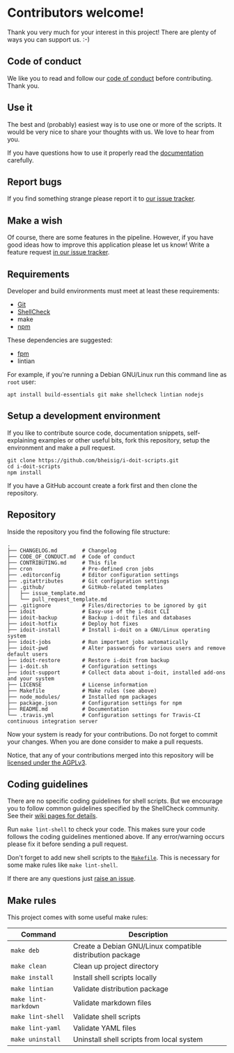 # Contributors welcome!

Thank you very much for your interest in this project! There are plenty of ways you can support us. :-)

## Code of conduct

We like you to read and follow our [code of conduct](CODE_OF_CONDUCT.md) before contributing. Thank you.

## Use it

The best and (probably) easiest way is to use one or more of the scripts. It would be very nice to share your thoughts with us. We love to hear from you.

If you have questions how to use it properly read the [documentation](README.md) carefully.

## Report bugs

If you find something strange please report it to [our issue tracker](https://github.com/bheisig/i-doit-scripts/issues).

## Make a wish

Of course, there are some features in the pipeline. However, if you have good ideas how to improve this application please let us know! Write a feature request [in our issue tracker](https://github.com/bheisig/i-doit-scripts/issues).

## Requirements

Developer and build environments must meet at least these requirements:

-   [Git](https://git-scm.com/)
-   [ShellCheck](https://www.shellcheck.net/)
-   make
-   [npm](http://npmjs.com/)

These dependencies are suggested:

-   [fpm](https://github.com/jordansissel/fpm)
-   lintian

For example, if you're running a Debian GNU/Linux run this command line as `root` user:

~~~ {.bash}
apt install build-essentials git make shellcheck lintian nodejs
~~~

## Setup a development environment

If you like to contribute source code, documentation snippets, self-explaining examples or other useful bits, fork this repository, setup the environment and make a pull request.

~~~ {.bash}
git clone https://github.com/bheisig/i-doit-scripts.git
cd i-doit-scripts
npm install
~~~

If you have a GitHub account create a fork first and then clone the repository.

## Repository

Inside the repository you find the following file structure:

~~~ {.bash}
.
├── CHANGELOG.md        # Changelog
├── CODE_OF_CONDUCT.md  # Code of conduct
├── CONTRIBUTING.md     # This file
├── cron                # Pre-defined cron jobs
├── .editorconfig       # Editor configuration settings
├── .gitattributes      # Git configuration settings
├── .github/            # GitHub-related templates
│   ├── issue_template.md
│   └── pull_request_template.md
├── .gitignore          # Files/directories to be ignored by git
├── idoit               # Easy-use of the i-doit CLI
├── idoit-backup        # Backup i-doit files and databases
├── idoit-hotfix        # Deploy hot fixes
├── idoit-install       # Install i-doit on a GNU/Linux operating system
├── idoit-jobs          # Run important jobs automatically
├── idoit-pwd           # Alter passwords for various users and remove default users
├── idoit-restore       # Restore i-doit from backup
├── i-doit.sh           # Configuration settings
├── idoit-support       # Collect data about i-doit, installed add-ons and your system
├── LICENSE             # License information
├── Makefile            # Make rules (see above)
├── node_modules/       # Installed npm packages
├── package.json        # Configuration settings for npm
├── README.md           # Documentation
└── .travis.yml         # Configuration settings for Travis-CI continuous integration server
~~~

Now your system is ready for your contributions. Do not forget to commit your changes. When you are done consider to make a pull requests.

Notice, that any of your contributions merged into this repository will be [licensed under the AGPLv3](LICENSE).

## Coding guidelines

There are no specific coding guidelines for shell scripts. But we encourage you to follow common guidelines specified by the ShellCheck community. See their [wiki pages for details](https://github.com/koalaman/shellcheck/wiki/Checks).

Run `make lint-shell` to check your code. This makes sure your code follows the coding guidelines mentioned above. If any error/warning occurs please fix it before sending a pull request.

Don't forget to add new shell scripts to the [`Makefile`](Makefile). This is necessary for some make rules like `make lint-shell`.

If there are any questions just [raise an issue](https://github.com/bheisig/i-doit-scripts/issues).

## Make rules

This project comes with some useful make rules:

| Command               | Description                                               |
| --------------------- | --------------------------------------------------------- |
| `make deb`            | Create a Debian GNU/Linux compatible distribution package |
| `make clean`          | Clean up project directory                                |
| `make install`        | Install shell scripts locally                             |
| `make lintian`        | Validate distribution package                             |
| `make lint-markdown`  | Validate markdown files                                   |
| `make lint-shell`     | Validate shell scripts                                    |
| `make lint-yaml`      | Validate YAML files                                       |
| `make uninstall`      | Uninstall shell scripts from local system                 |
